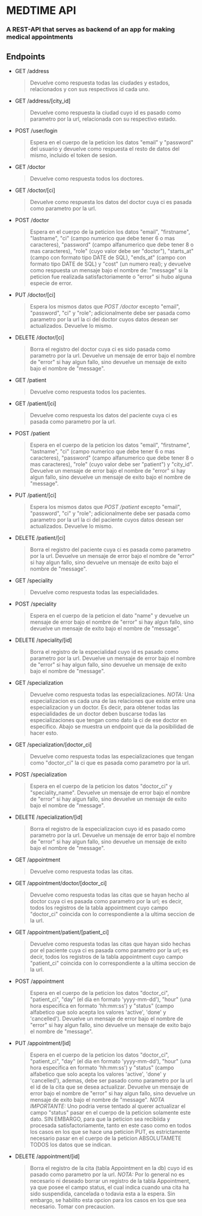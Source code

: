 
# MEDTIME API

### A REST-API that serves as backend of an app for making medical appointments

## Endpoints

- GET /address
	> Devuelve como respuesta todas las ciudades y estados, relacionados y 
	> con sus respectivos id cada uno.
- GET /address/[city_id]
	> Devuelve como respuesta la ciudad cuyo id es pasado como parametro 
	> por la url, relacionada con su respectivo estado.
- POST /user/login
	> Espera en el cuerpo de la peticion los datos "email" y "password" del usuario
	> y devuelve como respuesta el resto de datos del mismo, incluido
	> el token de sesion.
- GET /doctor
	> Devuelve como respuesta todos los doctores.
- GET /doctor/[ci]
	> Devuelve como respuesta los datos del doctor
	> cuya ci es pasada como parametro por la url.
- POST /doctor
	> Espera en el cuerpo de la peticion los datos "email", "firstname",
	> "lastname", "ci" (campo numerico que debe tener 6 o mas caracteres),
	> "password" (campo alfanumerico que debe tener 8 o mas caracteres),
	> "role" (cuyo valor debe ser "doctor"), "starts_at" (campo con formato
	> tipo DATE de SQL), "ends_at" (campo con formato tipo DATE de SQL) y
	> "cost" (un numero real); y devuelve como respuesta un mensaje bajo
	> el nombre de: "message" si la peticion fue realizada satisfactoriamente o
	> "error" si hubo alguna especie de error.
- PUT /doctor/[ci]
	> Espera los mismos datos que *POST /doctor* excepto "email",
	> "password", "ci" y "role"; adicionalmente debe ser pasada 
	> como parametro por la url la ci del doctor cuyos datos desean
	> ser actualizados. Devuelve lo mismo.
- DELETE /doctor/[ci]
	> Borra el registro del doctor cuya ci es sido pasada
	> como parametro por la url. Devuelve un mensaje de error
	> bajo el nombre de "error" si hay algun fallo, sino devuelve
	> un mensaje de exito bajo el nombre de "message".
- GET /patient
	> Devuelve como respuesta todos los pacientes.
- GET /patient/[ci]
	> Devuelve como respuesta los datos del paciente
	> cuya ci es pasada como parametro por la url.
- POST /patient
	> Espera en el cuerpo de la peticion los datos "email", "firstname", 
	> "lastname", "ci" (campo numerico que debe tener 6 o mas caracteres),
	> "password" (campo alfanumerico que debe tener 8 o mas caracteres),
	> "role" (cuyo valor debe ser "patient") y "city_id". Devuelve un mensaje
	> de error bajo el nombre de "error" si hay algun fallo, sino
	> devuelve un mensaje de exito bajo el nombre de "message".
- PUT /patient/[ci]
	> Espera los mismos datos que *POST /patient* excepto "email",
	> "password", "ci" y "role"; adicionalmente debe ser pasada
	> como parametro por la url la ci del paciente cuyos datos 
	> desean ser actualizados. Devuelve lo mismo.
- DELETE /patient/[ci]
	> Borra el registro del paciente cuya ci es pasada como
	> parametro por la url. Devuelve un mensaje de error bajo 
	> el nombre de "error" si hay algun fallo, sino devuelve
	> un mensaje de exito bajo el nombre de "message".
- GET /speciality 
	> Devuelve como respuesta todas las especialidades.
- POST /speciality
	> Espera en el cuerpo de la peticion el dato "name" y devuelve 
	> un mensaje de error bajo el nombre de "error" si hay algun fallo,
	> sino devuelve un mensaje de exito bajo el nombre de "message".
- DELETE /speciality/[id]
	> Borra el registro de la especialidad cuyo id es pasado
	> como parametro por la url. Devuelve un mensaje de error
	> bajo el nombre de "error" si hay algun fallo, sino 
	> devuelve un mensaje de exito bajo el nombre de "message".
- GET /specialization
	> Devuelve como respuesta todas las especializaciones.
	> *NOTA:* Una especializacion es cada una de las relaciones
	> que existe entre una especializacion y un doctor. Es decir, 
	> para obtener todas las especialidades de un doctor deben
	> buscarse todas las especializaciones que tengan como dato
	> la ci de ese doctor en especifico. Abajo se muestra un endpoint
	> que da la posibilidad de hacer esto.
- GET /specialization/[doctor_ci]
	> Devuelve como respuesta todas las especializaciones que tengan
	> como "doctor_ci" la ci que es pasada como parametro por la url.
- POST /specialization
	> Espera en el cuerpo de la peticion los datos "doctor_ci" y
	> "speciality_name". Devuelve un mensaje de error bajo el nombre
	> de "error" si hay algun fallo, sino devuelve un mensaje
	> de exito bajo el nombre de "message".
- DELETE /specialization/[id]
	> Borra el registro de la especializacion cuyo id es pasado
	> como parametro por la url. Devuelve un mensaje de error
	> bajo el nombre de "error" si hay algun fallo, sino
	> devuelve un mensaje de exito bajo el nombre de "message".
- GET /appointment 
	> Devuelve como respuesta todas las citas.
- GET /appointment/doctor/[doctor_ci]
	> Devuelve como respuesta todas las citas que se hayan hecho al
	> doctor cuya ci es pasada como parametro por la url; es decir, 
	> todos los registros de la tabla appointment cuyo campo 
	> "doctor_ci" coincida con lo correspondiente a la 
	> ultima seccion de la url.
- GET /appointment/patient/[patient_ci]
	> Devuelve como respuesta todas las citas que hayan sido hechas
	> por el paciente cuya ci es pasada como parametro por la url; 
	> es decir, todos los registros de la tabla appointment
	> cuyo campo "patient_ci" coincida con lo correspondiente a
	> la ultima seccion de la url.
- POST /appointment
	> Espera en el cuerpo de la peticion los datos "doctor_ci",
	> "patient_ci", "day" (el dia en formato 'yyyy-mm-dd'),
	> "hour" (una hora especifica en formato 'hh:mm:ss') y
	> "status" (campo alfabetico que solo acepta los valores
	> 'active', 'done' y 'cancelled'). Devuelve un mensaje de
	> error bajo el nombre de "error" si hay algun fallo, sino
	> devuelve un mensaje de exito bajo el nombre de "message".
- PUT /appointment/[id]
	> Espera en el cuerpo de la peticion los datos "doctor_ci",
	> "patient_ci", "day" (el dia en formato 'yyyy-mm-dd'),
	> "hour" (una hora especifica en formato 'hh:mm:ss') y
	> "status" (campo alfabetico que solo acepta los valores
	> 'active', 'done' y 'cancelled'), ademas, debe ser pasado 
	> como parametro por la url el id de la cita que se desea actualizar. 
	> Devuelve un mensaje de error bajo el nombre de "error" si hay algun fallo,
	> sino devuelve un mensaje de exito bajo el nombre de "message".
	> *NOTA IMPORTANTE:* Uno podria verse tentado al querer actualizar
	> el campo "status" pasar en el cuerpo de la peticion solamente
	> este dato. SIN EMBARGO, para que la peticion sea recibiida
	> y procesada satisfactoriamente, tanto en este caso como en 
	> todos los casos en los que se hace una peticion PUT, es 
	> estrictamente necesario pasar en el cuerpo de la peticion 
	> ABSOLUTAMETE TODOS los datos que se indican.
- DELETE /appointment/[id]
	> Borra el registro de la cita (tabla Appointment en la db) cuyo
	> id es pasado como parametro por la url. *NOTA:* Por lo general
	> no es necesario ni deseado borrar un registro de la tabla 
	> Appointment, ya que posee el campo status, el cual indica cuando
	> una cita ha sido suspendida, cancelada o todavia esta a la espera.
	> Sin embargo, se habilito esta opcion para los casos en los que sea
	> necesario. Tomar con precaucion.
